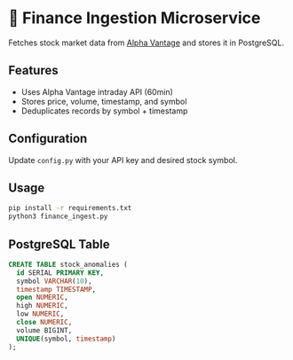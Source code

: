 # 💸 Finance Ingestion Microservice

Fetches stock market data from [Alpha Vantage](https://www.alphavantage.co/) and stores it in PostgreSQL.

## Features
- Uses Alpha Vantage intraday API (60min)
- Stores price, volume, timestamp, and symbol
- Deduplicates records by symbol + timestamp

## Configuration
Update `config.py` with your API key and desired stock symbol.

## Usage
```bash
pip install -r requirements.txt
python3 finance_ingest.py
```

## PostgreSQL Table
```sql
CREATE TABLE stock_anomalies (
  id SERIAL PRIMARY KEY,
  symbol VARCHAR(10),
  timestamp TIMESTAMP,
  open NUMERIC,
  high NUMERIC,
  low NUMERIC,
  close NUMERIC,
  volume BIGINT,
  UNIQUE(symbol, timestamp)
);
```
